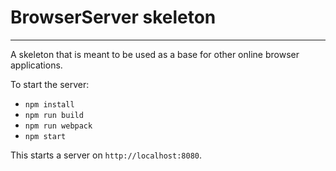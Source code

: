 # BrowserServer skeleton
---

A skeleton that is meant to be used as a base for other online browser applications.

To start the server:
- `npm install`
- `npm run build`
- `npm run webpack`
- `npm start`

This starts a server on `http://localhost:8080`.

